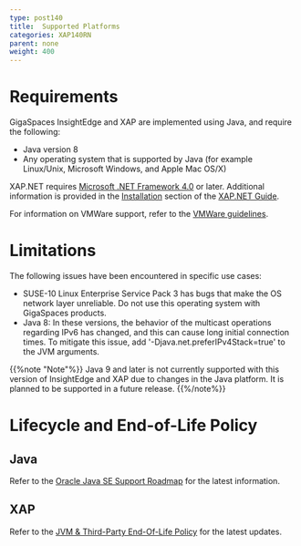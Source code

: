 ```yaml
---
type: post140
title:  Supported Platforms
categories: XAP140RN
parent: none
weight: 400
---
```




# Requirements

GigaSpaces InsightEdge and XAP are implemented using Java, and require the following:

- Java version 8
- Any operating system that is supported by Java (for example Linux/Unix, Microsoft Windows, and Apple Mac OS/X)

XAP.NET requires [Microsoft .NET Framework 4.0](http://msdn.microsoft.com/en-us/vstudio/aa496123) or later. Additional information is provided in the [Installation](../dev-dotnet/installation-overview.html) section of the [XAP.NET Guide](../dev-dotnet/index.html). 

For information on VMWare support, refer to the [VMWare guidelines](vmware-guidelines.html).

# Limitations

The following issues have been encountered in specific use cases:

- SUSE-10 Linux Enterprise Service Pack 3 has bugs that make the OS network layer unreliable. Do not use this operating system with GigaSpaces products.
- Java 8: In these versions, the behavior of the multicast operations regarding IPv6 has changed, and this can cause long initial connection times. To mitigate this issue, add '-Djava.net.preferIPv4Stack=true' to the JVM arguments.

{{%note "Note"%}}
Java 9 and later is not currently supported with this version of InsightEdge and XAP due to changes in the Java platform. It is planned to be supported in a future release.
{{%/note%}}


# Lifecycle and End-of-Life Policy

## Java 

Refer to the [Oracle Java SE Support Roadmap](http://www.oracle.com/technetwork/java/eol-135779.html) for the latest information.
 
## XAP  

Refer to the [JVM & Third-Party End-Of-Life Policy](/release_notes/lifecycle.html) for the latest updates.
 


